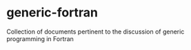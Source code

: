 # generic-fortran
Collection of documents pertinent to the discussion of generic programming in Fortran
